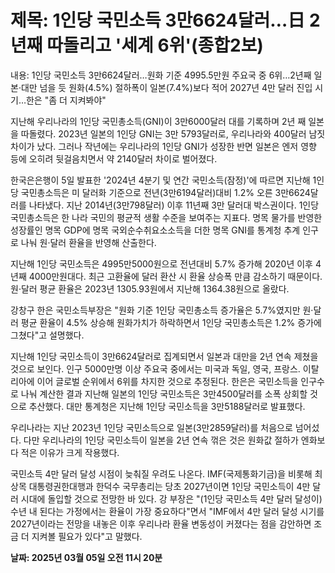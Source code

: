 # **제목: 1인당 국민소득 3만6624달러…日 2년째 따돌리고 '세계 6위'(종합2보)**

  내용: 1인당 국민소득 3만6624달러…원화 기준 4995.5만원 주요국 중 6위…2년째 일본·대만 넘을 듯 원화(4.5%) 절하폭이 일본(7.4%)보다 적어 2027년 4만 달러 진입 시기…한은 "좀 더 지켜봐야"

지난해 우리나라의 1인당 국민총소득(GNI)이 3만6000달러 대를 기록하며 2년 째 일본을 따돌렸다. 2023년 일본의 1인당 GNI는 3만 5793달러로, 우리나라와 400달러 남짓 차이가 났다. 그러나 작년에는 우리나라의 1인당 GNI가 성장한 반면 일본은 엔저 영향 등에 오히려 뒷걸음치면서 약 2140달러 차이로 벌어졌다.

한국은은행이 5일 발표한 '2024년 4분기 및 연간 국민소득(잠정)'에 따르면 지난해 1인당 국민총소득은 미 달러화 기준으로 전년(3만6194달러)대비 1.2% 오른 3만6624달러를 나타냈다. 지난 2014년(3만798달러) 이후 11년째 3만 달러대 박스권이다. 1인당 국민총소득은 한 나라 국민의 평균적 생활 수준을 보여주는 지표다. 명목 물가를 반영한 성장률인 명목 GDP에 명목 국외순수취요소소득을 더한 명목 GNI를 통계청 추계 인구로 나눠 원·달러 환율을 반영해 산출한다.
 
지난해 1인당 국민소득은 4995만5000원으로 전년대비 5.7% 증가해 2020년 이후 4년째 4000만원대다. 최근 고환율에 달러 환산 시 환율 상승폭 만큼 감소하기 때문이다. 원·달러 평균 환율은 2023년 1305.93원에서 지난해 1364.38원으로 올랐다.

강창구 한은 국민소득부장은 "원화 기준 1인당 국민총소득 증가율은 5.7%였지만 원·달러 평균 환율이 4.5% 상승해 원화가치가 하락하면서 1인당 국민총소득은 1.2% 증가에 그쳤다"고 설명했다.

지난해 1인당 국민소득이 3만6624달러로 집계되면서 일본과 대만을 2년 연속 제쳤을 것으로 보인다. 인구 5000만명 이상 주요국 중에서는 미국과 독일, 영국, 프랑스. 이탈리아에 이어 글로벌 순위에서 6위를 차지한 것으로 추정된다. 한은은 국민소득을 인구수로 나눠 계산한 결과 지난해 일본의 1인당 국민소득은 3만4500달러를 소폭 상회할 것으로 추산했다. 대만 통계청은 지난해 1인당 국민소득을 3만5188달러로 발표했다.

우리나라는 지난 2023년 1인당 국민소득으로 일본(3만2859달러)를 처음으로 넘어섰다. 다만 우리나라의 1인당 국민소득이 일본을 2년 연속 꺾은 것은 원화값 절하가 엔화보다 적은 이유가 크게 작용했다.

국민소득 4만 달러 달성 시점이 늦춰질 우려도 나온다. IMF(국제통화기금)을 비롯해 최상목 대통령권한대행과 한덕수 국무총리는 당초 2027년이면 1인당 국민소득이 4만 달러 시대에 돌입할 것으로 전망한 바 있다. 강 부장은 "(1인당 국민소득 4만 달러 달성이) 수년 내 된다는 가정에서는 환율이 가장 중요하다"면서 "IMF에서 4만 달러 달성 시기를 2027년이라는 전망을 내놓은 이후 우리나라 환율 변동성이 커졌다는 점을 감안하면 조금 더 지켜볼 필요가 있다"고 말했다.

  **날짜: 2025년 03월 05일 오전 11시 20분**